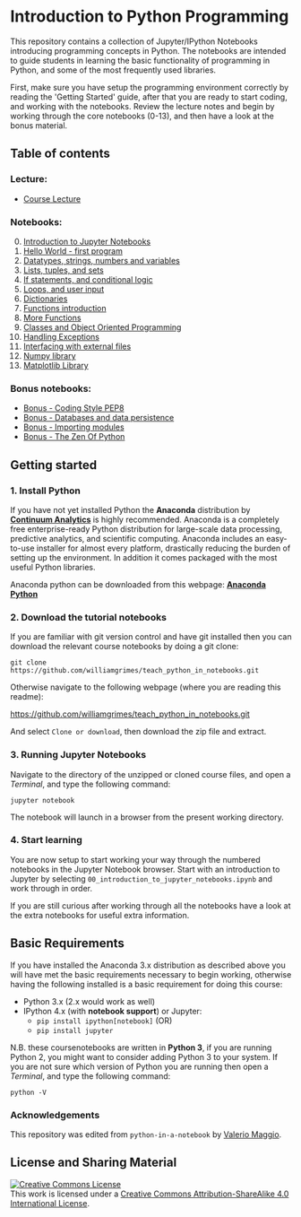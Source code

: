 # Introduction to Python Programming
This repository contains a collection of Jupyter/IPython Notebooks introducing programming concepts in Python. The notebooks are intended to guide students in learning the basic functionality of programming in Python, and some of the most frequently used libraries.

First, make sure you have setup the programming environment correctly by reading the 'Getting Started' guide, after that you are ready to start coding, and working with the notebooks. Review the lecture notes and begin by working through the core notebooks (0-13), and then have a look at the bonus material.  

## Table of contents

### Lecture:
* [Course Lecture](python_course.pdf)

### Notebooks:
0. [Introduction to Jupyter Notebooks](00_introduction_to_jupyter_notebooks.ipynb)
1. [Hello World - first program](01_hello_world.ipynb)
2. [Datatypes, strings, numbers and variables](02_datatypes_strings_numbers_and_variables.ipynb)
3. [Lists, tuples, and sets](03_lists_tuples_and_sets.ipynb)
4. [If statements, and conditional logic](04_if_statements.ipynb)
5. [Loops, and user input](05_while_loops_and_user_input.ipynb)
6. [Dictionaries](06_dictionaries.ipynb)
7. [Functions introduction](07_introduction_to_functions.ipynb)
8. [More Functions](08_some_more_functions.ipynb)
9. [Classes and Object Oriented Programming](09_classes_and_OOP.ipynb)
10. [Handling Exceptions](10_exceptions.ipynb)
11. [Interfacing with external files](11_external_files.ipynb)
12. [Numpy library](12_numpy_library.ipynb)
13. [Matplotlib Library](13_matplotlib_library.ipynb)

### Bonus notebooks:
* [Bonus - Coding Style PEP8](bonus_coding_style_PEP8.ipynb)
* [Bonus - Databases and data persistence](bonus_databases_and_persistence.ipynb)
* [Bonus - Importing modules](bonus_importing_modules.ipynb)
* [Bonus - The Zen Of Python](bonus_the_zen_of_python.ipynb)



## Getting started
### 1. Install Python
If you have not yet installed Python the **Anaconda** distribution by [**Continuum Analytics**](http://www.continuum.io/) is highly recommended. Anaconda is a completely free enterprise-ready Python distribution for large-scale data processing, predictive analytics, and scientific computing. Anaconda includes an easy-to-use installer for almost every platform, drastically reducing the burden of setting up the environment. In addition it comes packaged with the most useful Python libraries.

Anaconda python can be downloaded from this webpage: [**Anaconda Python**](https://store.continuum.io/cshop/anaconda/)

### 2. Download the tutorial notebooks
If you are familiar with git version control and have git installed then you can download the relevant course notebooks by doing a git clone:

    git clone https://github.com/williamgrimes/teach_python_in_notebooks.git

Otherwise navigate to the following webpage (where you are reading this readme): 

https://github.com/williamgrimes/teach_python_in_notebooks.git

And select `Clone or download`, then download the zip file and extract.

### 3. Running Jupyter Notebooks
Navigate to the directory of the unzipped or cloned course files, and open a _Terminal_, and type the following command:

    jupyter notebook

The notebook will launch in a browser from the present working directory.

### 4. Start learning
You are now setup to start working your way through the numbered notebooks in the Jupyter Notebook browser. Start with an introduction to Jupyter by selecting `00_introduction_to_jupyter_notebooks.ipynb` and work through in order.

If you are still curious after working through all the notebooks have a look at the extra notebooks for useful extra information.

## Basic Requirements
If you have installed the Anaconda 3.x distribution as described above you will have met the basic requirements necessary to begin working, otherwise having the following installed is a basic requirement for doing this course:

* Python 3.x (2.x would work as well)
* IPython 4.x (with **notebook support**) or Jupyter: 
    * `pip install ipython[notebook]` (OR)
    * `pip install jupyter`

N.B. these coursenotebooks are written in **Python 3**, if you are running Python 2, you might want to consider adding Python 3 to your system. If you are not sure which version of Python you are running then open a  _Terminal_, and type the following command:

    python -V

### Acknowledgements
This repository was edited from `python-in-a-notebook` by [Valerio Maggio](https://github.com/leriomaggio/python-in-a-notebook).

## License and Sharing Material
<a rel="license" href="http://creativecommons.org/licenses/by-sa/4.0/"><img alt="Creative Commons License" style="border-width:0" src="https://i.creativecommons.org/l/by-sa/4.0/80x15.png" /></a><br />This work is licensed under a <a rel="license" href="http://creativecommons.org/licenses/by-sa/4.0/">Creative Commons Attribution-ShareAlike 4.0 International License</a>.
